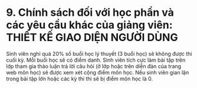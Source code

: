 # 9. Chính sách đối với học phần và các yêu cầu khác của giảng viên: THIẾT KẾ GIAO DIỆN NGƯỜI DÙNG
Sinh viên nghỉ quá 20% số buổi học lý thuyết (3 buổi học) sẽ không được thi cuối kỳ. Mỗi buổi học sẽ có điểm danh. Sinh viên tích cực làm bài tập trên lớp tham gia thảo luận trả lời câu hỏi (ở lớp hoặc trên diễn đàn của trang web môn học) sẽ được xem xét cộng điểm môn học. Nếu sinh viên gian lận trong bài tập lớn hoặc các kỳ thi thì sẽ bị điểm môn học là 0.
